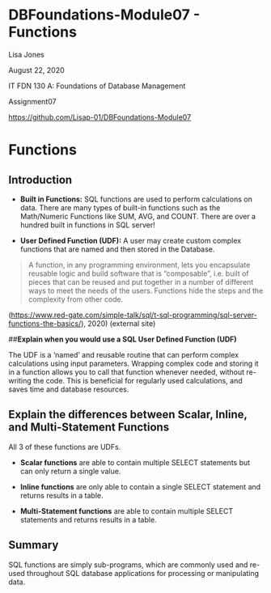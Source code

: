 # DBFoundations-Module07 - Functions

Lisa Jones

August 22, 2020

IT FDN 130 A: Foundations of Database Management

Assignment07

https://github.com/Lisap-01/DBFoundations-Module07

# **Functions**

## **Introduction**

* **Built in Functions:**
SQL functions are used to perform calculations on data. There are many types of built-in functions such as the Math/Numeric Functions like SUM, AVG, and COUNT. There are over a hundred built in functions in SQL server!

* **User Defined Function (UDF):**
A user may create custom complex functions that are named and then stored in the Database.
>A function, in any programming environment, lets you encapsulate reusable logic and build software that is “composable”, i.e. built of pieces that can be reused and put together in a number of different ways to meet the needs of the users. Functions hide the steps and the complexity from other code.

(https://www.red-gate.com/simple-talk/sql/t-sql-programming/sql-server-functions-the-basics/), 2020)  (external site)

##**Explain when you would use a SQL User Defined Function (UDF)**

The UDF is a ‘named’ and reusable routine that can perform complex calculations using input parameters.  Wrapping complex code and storing it in a function allows you to call that function whenever needed, without re-writing the code.  This is beneficial for regularly used calculations, and saves time and database resources.

## **Explain the differences between Scalar, Inline, and Multi-Statement Functions**

All 3 of these functions are UDFs. 

* **Scalar functions** are able to contain multiple SELECT statements but can only return a single value.

* **Inline functions** are only able to contain a single SELECT statement and returns results in a table.

* **Multi-Statement functions** are able to contain multiple SELECT statements and returns results in a table.

## **Summary**

SQL functions are simply sub-programs, which are commonly used and re-used throughout SQL database applications for processing or manipulating data.
